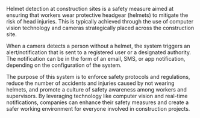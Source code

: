 Helmet detection at construction sites is a safety measure aimed at ensuring that workers wear protective headgear (helmets) to mitigate the risk of head injuries. This is typically achieved through the use of computer vision technology and cameras strategically placed across the construction site.

When a camera detects a person without a helmet, the system triggers an alert/notification that is sent to a registered user or a designated authority. The notification can be in the form of an email, SMS, or app notification, depending on the configuration of the system.

The purpose of this system is to enforce safety protocols and regulations, reduce the number of accidents and injuries caused by not wearing helmets, and promote a culture of safety awareness among workers and supervisors. By leveraging technology like computer vision and real-time notifications, companies can enhance their safety measures and create a safer working environment for everyone involved in construction projects.

